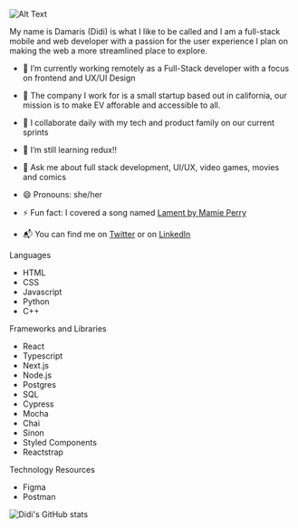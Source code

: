 ![Alt Text](https://media.giphy.com/media/cW14xtnSLJX37qBJAQ/giphy.gif)


My name is Damaris (Didi) is what I like to be called and I am a full-stack mobile and web developer with a passion for the user experience I plan on making the web a more streamlined place to explore. 

- 🔭 I’m currently working remotely as a Full-Stack developer with a focus on frontend and UX/UI Design
- 🌱 The company I work for is a small startup based out in california, our mission is to make EV afforable and accessible to all.
- 👯 I collaborate daily with my tech and product family on our current sprints
- 🤔 I’m still learning redux!!
- 💬 Ask me about full stack development, UI/UX, video games, movies and comics
- 😄 Pronouns: she/her
- ⚡ Fun fact: I covered a song named [Lament by Mamie Perry](https://www.youtube.com/results?search_query=lament+mamie+perry)

- 📬 You can find me on [Twitter](https://twitter.com/DamarisCodes)  or on [LinkedIn](https://www.linkedin.com/in/damaris-garcia/)


Languages
- HTML
- CSS
- Javascript
- Python
- C++

Frameworks and Libraries
- React
- Typescript
- Next.js
- Node.js
- Postgres
- SQL
- Cypress
- Mocha
- Chai
- Sinon
- Styled Components
- Reactstrap

Technology Resources
- Figma
- Postman

![Didi's GitHub stats](https://github-readme-stats.vercel.app/api?username=didi-codes&theme=dark&show_icons=true)
